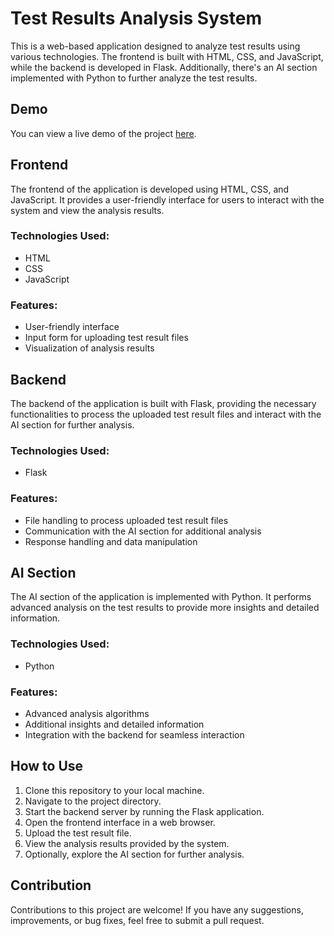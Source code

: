 # Test Results Analysis System

This is a web-based application designed to analyze test results using various technologies. The frontend is built with HTML, CSS, and JavaScript, while the backend is developed in Flask. Additionally, there's an AI section implemented with Python to further analyze the test results.
## Demo

You can view a live demo of the project [here](https://sarakhosrozadeh.github.io/Analysis-of-test-results-/).


## Frontend

The frontend of the application is developed using HTML, CSS, and JavaScript. It provides a user-friendly interface for users to interact with the system and view the analysis results.

### Technologies Used:

- HTML
- CSS
- JavaScript

### Features:

- User-friendly interface
- Input form for uploading test result files
- Visualization of analysis results

## Backend

The backend of the application is built with Flask, providing the necessary functionalities to process the uploaded test result files and interact with the AI section for further analysis.

### Technologies Used:

- Flask

### Features:

- File handling to process uploaded test result files
- Communication with the AI section for additional analysis
- Response handling and data manipulation

## AI Section

The AI section of the application is implemented with Python. It performs advanced analysis on the test results to provide more insights and detailed information.

### Technologies Used:

- Python

### Features:

- Advanced analysis algorithms
- Additional insights and detailed information
- Integration with the backend for seamless interaction

## How to Use

1. Clone this repository to your local machine.
2. Navigate to the project directory.
3. Start the backend server by running the Flask application.
4. Open the frontend interface in a web browser.
5. Upload the test result file.
6. View the analysis results provided by the system.
7. Optionally, explore the AI section for further analysis.

## Contribution

Contributions to this project are welcome! If you have any suggestions, improvements, or bug fixes, feel free to submit a pull request.
